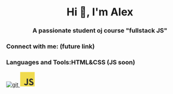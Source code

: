<h1 align="center">Hi 👋, I'm Alex</h1>
<h3 align="center">A passionate student oj course "fullstack JS"</h3>

<h3 align="left">Connect with me: (future link)</h3>
<p align="left">
</p>

<h3 align="left">Languages and Tools:HTML&CSS (JS soon)</h3>
<p align="left"> <a href="https://git-scm.com/" target="_blank" rel="noreferrer"> <img src="https://www.vectorlogo.zone/logos/git-scm/git-scm-icon.svg" alt="git" width="40" height="40"/> </a> <a href="https://developer.mozilla.org/en-US/docs/Web/JavaScript" target="_blank" rel="noreferrer"> <img src="https://raw.githubusercontent.com/devicons/devicon/master/icons/javascript/javascript-original.svg" alt="javascript" width="40" height="40"/> </a> </p>
